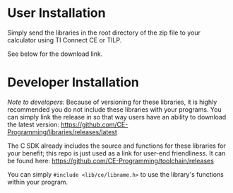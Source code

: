 # User Installation
Simply send the libraries in the root directory of the zip file to your calculator using TI Connect CE or TILP.

See below for the download link.

# Developer Installation

*Note to developers:* Because of versioning for these libraries, it is highly recommended you do not include these libraries with your programs. You can simply link the release in so that way users have an ability to download the latest version: https://github.com/CE-Programming/libraries/releases/latest

The C SDK already includes the source and functions for these libraries for your benefit; this repo is just used as a link for user-end friendliness. It can be found here: https://github.com/CE-Programming/toolchain/releases

You can simply `#include <lib/ce/libname.h>` to use the library's functions within your program.

